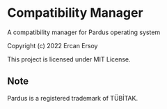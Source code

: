 # Compatibility Manager

A compatibility manager for Pardus operating system

Copyright (c) 2022 Ercan Ersoy

This project is licensed under MIT License.

## Note

Pardus is a registered trademark of TÜBİTAK.
